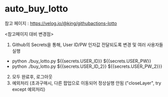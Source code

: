 # auto_buy_lotto

참고 페이지 : https://velog.io/@king/githubactions-lotto

<참고페이지 대비 변경점>
1. Github의 Secrets을 통해, User ID/PW 인자값 전달되도록 변경 및 여러 사용자들 실행
  * python ./buy_lotto.py ${{secrets.USER_ID}} ${{secrets.USER_PW}}
  * python ./buy_lotto.py ${{secrets.USER_ID_2}} ${{secrets.USER_PW_2}}}   
2. 모두 완료후, 로그아웃
3. 예외처리 (초과구매시, 다른 팝업으로 이동되어 정상실행 안됨 ("closeLayer", try except 예외처리)
